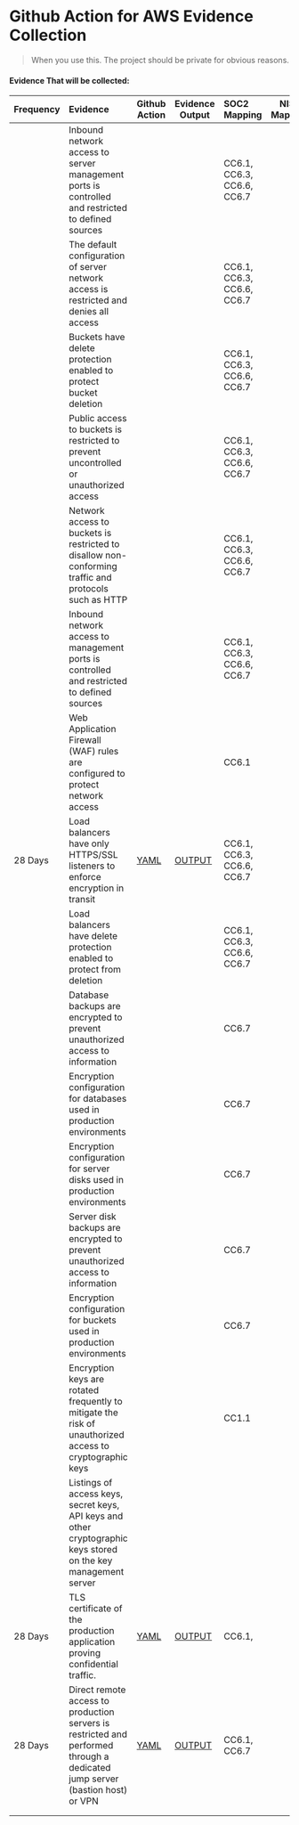 # Github Action for AWS Evidence Collection

> When you use this. The project should be private for obvious reasons.



#### Evidence That will be collected:

| Frequency | Evidence                                                     | Github Action                                         | Evidence Output                                    | SOC2 Mapping               | NIST Mapping |
| --------- | :----------------------------------------------------------- | ----------------------------------------------------- | -------------------------------------------------- | :------------------------- | ------------ |
|           | Inbound network access to server management ports is controlled and restricted to defined sources |                                                       |                                                    | CC6.1, CC6.3, CC6.6, CC6.7 |              |
|           | The default configuration of server network access is restricted and denies all access |                                                       |                                                    | CC6.1, CC6.3, CC6.6, CC6.7 |              |
|           | Buckets have delete protection enabled to protect bucket deletion |                                                       |                                                    | CC6.1, CC6.3, CC6.6, CC6.7 |              |
|           | Public access to buckets is restricted to prevent uncontrolled or unauthorized access |                                                       |                                                    | CC6.1, CC6.3, CC6.6, CC6.7 |              |
|           | Network access to buckets is restricted to disallow non-conforming traffic and protocols such as HTTP |                                                       |                                                    | CC6.1, CC6.3, CC6.6, CC6.7 |              |
|           | Inbound network access to management ports is controlled and restricted to defined sources |                                                       |                                                    | CC6.1, CC6.3, CC6.6, CC6.7 |              |
|           | Web Application Firewall (WAF) rules are configured to protect network access |                                                       |                                                    | CC6.1                      |              |
| 28 Days   | Load balancers have only HTTPS/SSL listeners to enforce encryption in transit | [YAML](/.github/workflows/load-bal-ssl-config.yaml)   | [OUTPUT](/Configurations/load-bal-ssl-config.yaml) | CC6.1, CC6.3, CC6.6, CC6.7 |              |
|           | Load balancers have delete protection enabled to protect from deletion |                                                       |                                                    | CC6.1, CC6.3, CC6.6, CC6.7 |              |
|           | Database backups are encrypted to prevent unauthorized access to information |                                                       |                                                    | CC6.7                      |              |
|           | Encryption configuration for databases used in production environments |                                                       |                                                    | CC6.7                      |              |
|           | Encryption configuration for server disks used in production environments |                                                       |                                                    | CC6.7                      |              |
|           | Server disk backups are encrypted to prevent unauthorized access to information |                                                       |                                                    | CC6.7                      |              |
|           | Encryption configuration for buckets used in production environments |                                                       |                                                    | CC6.7                      |              |
|           | Encryption keys are rotated frequently to mitigate the risk of unauthorized access to cryptographic keys |                                                       |                                                    | CC1.1                      |              |
|           | Listings of access keys, secret keys, API keys and other cryptographic keys stored on the key management server |                                                       |                                                    |                            |              |
| 28 Days   | TLS certificate of the production application proving confidential traffic. | [YAML](/.github/workflows/list-tls-certificates.yaml) | [OUTPUT](/Lists/tls-certificates.yaml)             | CC6.1,                     |              |
| 28 Days   | Direct remote access to production servers is restricted and performed through a dedicated jump server (bastion host) or VPN | [YAML](/.github/workflows/vpn-config.yaml)            | [OUTPUT](/Configurations/vpn-config.yaml)          | CC6.1, CC6.7               |              |
|           |                                                              |                                                       |                                                    |                            |              |
|           |                                                              |                                                       |                                                    |                            |              |









